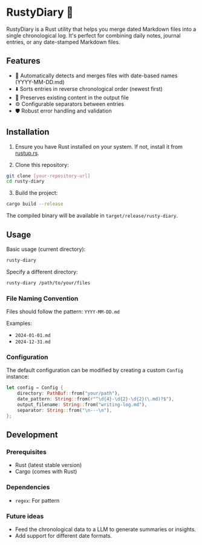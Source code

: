 # RustyDiary 📝

RustyDiary is a Rust utility that helps you merge dated Markdown files into a single chronological log. It's perfect for combining daily notes, journal entries, or any date-stamped Markdown files.

## Features

- 📅 Automatically detects and merges files with date-based names (YYYY-MM-DD.md)
- ⬇️ Sorts entries in reverse chronological order (newest first)
- 🔄 Preserves existing content in the output file
- ⚙️ Configurable separators between entries
- 🛡️ Robust error handling and validation

## Installation

1. Ensure you have Rust installed on your system. If not, install it from [rustup.rs](https://rustup.rs/).

2. Clone this repository:
```bash
git clone [your-repository-url]
cd rusty-diary
```

3. Build the project:
```bash
cargo build --release
```

The compiled binary will be available in `target/release/rusty-diary`.

## Usage

Basic usage (current directory):
```bash
rusty-diary
```

Specify a different directory:
```bash
rusty-diary /path/to/your/files
```

### File Naming Convention

Files should follow the pattern: `YYYY-MM-DD.md`

Examples:
- `2024-01-01.md`
- `2024-12-31.md`

### Configuration

The default configuration can be modified by creating a custom `Config` instance:

```rust
let config = Config {
    directory: PathBuf::from("your/path"),
    date_pattern: String::from(r"^\d{4}-\d{2}-\d{2}(\.md)?$"),
    output_filename: String::from("writing-log.md"),
    separator: String::from("\n---\n"),
};
```

## Development

### Prerequisites

- Rust (latest stable version)
- Cargo (comes with Rust)

### Dependencies

- `regex`: For pattern


### Future ideas

- Feed the chronological data to a LLM to generate summaries or insights.
- Add support for different date formats.
